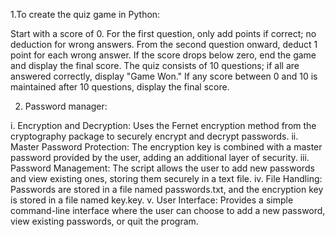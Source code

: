 1.To create the quiz game in Python:

Start with a score of 0.
For the first question, only add points if correct; no deduction for wrong answers.
From the second question onward, deduct 1 point for each wrong answer.
If the score drops below zero, end the game and display the final score.
The quiz consists of 10 questions; if all are answered correctly, display "Game Won."
If any score between 0 and 10 is maintained after 10 questions, display the final score.


2. Password manager:

i. Encryption and Decryption: Uses the Fernet encryption method from the cryptography package to securely encrypt and decrypt passwords.
ii. Master Password Protection: The encryption key is combined with a master password provided by the user, adding an additional layer of security.
iii. Password Management: The script allows the user to add new passwords and view existing ones, storing them securely in a text file.
iv. File Handling: Passwords are stored in a file named passwords.txt, and the encryption key is stored in a file named key.key.
v. User Interface: Provides a simple command-line interface where the user can choose to add a new password, view existing passwords, or quit the program.
